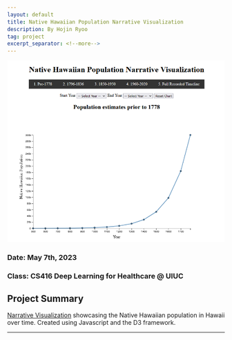 ```yaml
---
layout: default
title: Native Hawaiian Population Narrative Visualization
description: By Hojin Ryoo
tag: project
excerpt_separator: <!--more-->
---
```


![Narrative_Visualization](/imgs/narrative_visualization.png)

### Date: May 7th, 2023

### Class: CS416 Deep Learning for Healthcare @ UIUC

## Project Summary

[Narrative Visualization](https://akolyte.github.io/CS_416_Native_Hawaiian_Population_Narrative_Visualization/) showcasing the Native Hawaiian population in Hawaii over time. Created using Javascript and the D3 framework.

---

<!--more-->